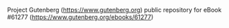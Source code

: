 Project Gutenberg (https://www.gutenberg.org) public repository for
eBook #61277 (https://www.gutenberg.org/ebooks/61277)
